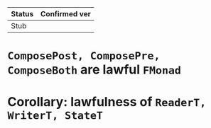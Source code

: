 |Status|Confirmed ver|
|----|----|
|Stub| |

# `ComposePost, ComposePre, ComposeBoth` are lawful `FMonad`
# Corollary: lawfulness of `ReaderT, WriterT, StateT`